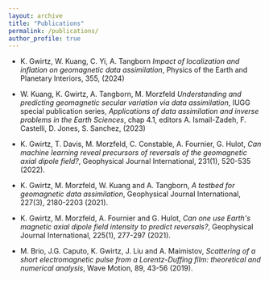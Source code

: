 ```yaml
---
layout: archive
title: "Publications"
permalink: /publications/
author_profile: true
---
```

* K. Gwirtz, W. Kuang, C. Yi, A. Tangborn *Impact of localization and inflation on geomagnetic data assimilation*, Physics of the Earth and Planetary Interiors, 355, (2024)
  
* W. Kuang, K. Gwirtz, A. Tangborn, M. Morzfeld *Understanding and predicting geomagnetic secular variation via data assimilation*, IUGG special publication series, *Applications of data assimilation and inverse problems in the Earth Sciences*, chap 4.1, editors A. Ismail-Zadeh, F. Castelli, D. Jones, S. Sanchez, (2023)

* K. Gwirtz, T. Davis, M. Morzfeld, C. Constable, A. Fournier, G. Hulot, *Can machine learning reveal precursors of reversals of the geomagnetic axial dipole field?*, Geophysical Journal International, 231(1), 520-535 (2022).

* K. Gwirtz, M. Morzfeld, W. Kuang and A. Tangborn, *A testbed for geomagnetic data assimilation*, Geophysical Journal International, 227(3), 2180-2203 (2021).

* K. Gwirtz, M. Morzfeld, A. Fournier and G. Hulot, *Can one use Earth's magnetic axial dipole field intensity to predict reversals?*, Geophysical Journal International, 225(1), 277-297 (2021).

* M. Brio, J.G. Caputo, K. Gwirtz, J. Liu and A. Maimistov, *Scattering of a short
electromagnetic pulse from a Lorentz-Duffing film: theoretical and numerical
analysis*, Wave Motion, 89, 43-56 (2019).

